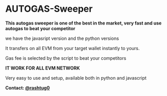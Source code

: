 # AUTOGAS-Sweeper


**This autogas sweeper is one of the best in the market, very fast and use autogas to beat your competitor**

we have the javasript version and the python versions 

It transfers on all EVM from your target wallet instantly to yours.


Gas fee is selected by the script to beat your competitors


**IT WORK FOR ALL EVM NETWORK**

Very easy to use and setup, available both in python and javascript

**Contact: [@rashtug0](https://t.me/rashtug0)**

